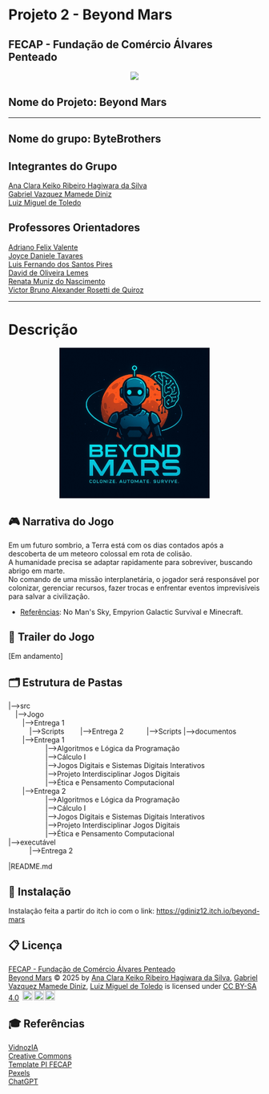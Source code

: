 # Projeto 2 - Beyond Mars
## FECAP - Fundação de Comércio Álvares Penteado
<p align="center">
  <img src="https://github.com/user-attachments/assets/aed2b4ff-9c3d-4cdf-83da-2aa277a53f82" />
</p>

## Nome do Projeto: Beyond Mars  

<hr>

## Nome do grupo: ByteBrothers

## Integrantes do Grupo
[Ana Clara Keiko Ribeiro Hagiwara da Silva](https://www.linkedin.com/in/ana-clara-keiko-ribeiro-da-silva-970063341)  
[Gabriel Vazquez Mamede Diniz](www.linkedin.com/in/gabriel-diniz-b4a233345)  
[Luiz Miguel de Toledo](https://www.linkedin.com/in/luiz-miguel-de-toledo-b35701351/)  


## Professores Orientadores
[Adriano Felix Valente](https://www.linkedin.com/in/adriano-valente-534576135/)  
[Joyce Daniele Tavares](https://www.linkedin.com/in/)  
[Luis Fernando dos Santos Pires](https://www.linkedin.com/in/luisspires)   
[David de Oliveira Lemes](https://www.linkedin.com/in/dolemes/)  
[Renata Muniz do Nascimento](https://www.linkedin.com/in/remuniz/)  
[Victor Bruno Alexander Rosetti de Quiroz](https://www.linkedin.com/in/victorbarq/)  

<hr>

# Descrição
<p align="center">
  <img src="imagens/beyondmars.png.jpeg" width="300">
</p> 


## 🎮 Narrativa do Jogo
  Em um futuro sombrio, a Terra está com os dias contados após a descoberta de um meteoro colossal em rota de colisão.  
A humanidade precisa se adaptar rapidamente para sobreviver, buscando abrigo em marte.  
No comando de uma missão interplanetária, o jogador será responsável por colonizar, gerenciar recursos, fazer trocas e enfrentar eventos imprevisíveis para salvar a civilização.

- <ins>Referências</ins>: No Man's Sky, Empyrion Galactic Survival e Minecraft. 

## 🎥 Trailer do Jogo
[Em andamento]

## 🗂 Estrutura de Pastas
|-->src  
  &emsp;|-->Jogo  
    &emsp;&emsp;|-->Entrega 1  
    &emsp;&emsp;&emsp;|-->Scripts
    &emsp;&emsp;|-->Entrega 2
    &emsp;&emsp;&emsp;|-->Scripts
|-->documentos  
    &emsp;&emsp;|-->Entrega 1  
       &emsp;&emsp;&emsp;|-->Algoritmos e Lógica da Programação  
       &emsp;&emsp;&emsp;|-->Cálculo I  
       &emsp;&emsp;&emsp;|-->Jogos Digitais e Sistemas Digitais Interativos  
       &emsp;&emsp;&emsp;|-->Projeto Interdisciplinar Jogos Digitais  
       &emsp;&emsp;&emsp;|-->Ética e Pensamento Computacional  
    &emsp;&emsp;|-->Entrega 2  
       &emsp;&emsp;&emsp;|-->Algoritmos e Lógica da Programação  
       &emsp;&emsp;&emsp;|-->Cálculo I  
       &emsp;&emsp;&emsp;|-->Jogos Digitais e Sistemas Digitais Interativos  
       &emsp;&emsp;&emsp;|-->Projeto Interdisciplinar Jogos Digitais  
       &emsp;&emsp;&emsp;|-->Ética e Pensamento Computacional  
|-->executável  
&emsp;&emsp;&emsp;|-->Entrega 2

|README.md

## 🚀 Instalação
Instalação feita a partir do itch io com o link:
https://gdiniz12.itch.io/beyond-mars


## 📋 Licença
<a href="https://www.fecap.br/">FECAP - Fundação de Comércio Álvares Penteado</a>    
<a href="https://github.com/2025-1-MCC1/Projeto2">Beyond Mars</a> © 2025 by <a href="https://github.com/AnaClaraKeiko">Ana Clara Keiko Ribeiro Hagiwara da Silva</a>, <a href="https://github.com/GDiniz12">Gabriel Vazquez Mamede Diniz</a>, <a href="https://github.com/toledomiguel">Luiz Miguel de Toledo</a> is licensed under <a href="https://creativecommons.org/licenses/by-sa/4.0/">CC BY-SA 4.0</a> <img src="https://mirrors.creativecommons.org/presskit/icons/cc.svg" height="20" width="20" style="margin-left: 0.2em;"><img src="https://mirrors.creativecommons.org/presskit/icons/by.svg" height="20" width="20" style="margin-left: 0.2em;"><img src="https://mirrors.creativecommons.org/presskit/icons/sa.svg" height="20" width="20" style="margin-left: 0.2em;">

## 🎓 Referências
[VidnozIA](https://pt.vidnoz.com/)  
[Creative Commons](https://creativecommons.org/share-your-work/)  
[Template PI FECAP](https://github.com/fecaphub/Template_PI)  
[Pexels](https://www.pexels.com/pt-br/)  
[ChatGPT](https://openai.com/index/chatgpt/)  
